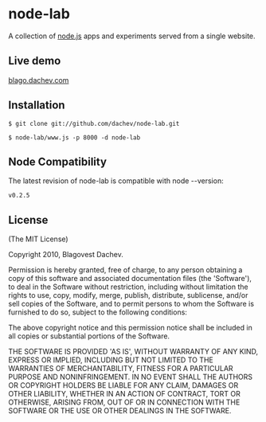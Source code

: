
# node-lab
      
A collection of [node.js](http://nodejs.org) apps and experiments served from a single website.

## Live demo
[blago.dachev.com](http://blago.dachev.com)

## Installation

    $ git clone git://github.com/dachev/node-lab.git

    $ node-lab/www.js -p 8000 -d node-lab

## Node Compatibility
    
The latest revision of node-lab is compatible with node --version:

    v0.2.5

## License 

(The MIT License)

Copyright 2010, Blagovest Dachev.

Permission is hereby granted, free of charge, to any person obtaining
a copy of this software and associated documentation files (the
'Software'), to deal in the Software without restriction, including
without limitation the rights to use, copy, modify, merge, publish,
distribute, sublicense, and/or sell copies of the Software, and to
permit persons to whom the Software is furnished to do so, subject to
the following conditions:

The above copyright notice and this permission notice shall be
included in all copies or substantial portions of the Software.

THE SOFTWARE IS PROVIDED 'AS IS', WITHOUT WARRANTY OF ANY KIND,
EXPRESS OR IMPLIED, INCLUDING BUT NOT LIMITED TO THE WARRANTIES OF
MERCHANTABILITY, FITNESS FOR A PARTICULAR PURPOSE AND NONINFRINGEMENT.
IN NO EVENT SHALL THE AUTHORS OR COPYRIGHT HOLDERS BE LIABLE FOR ANY
CLAIM, DAMAGES OR OTHER LIABILITY, WHETHER IN AN ACTION OF CONTRACT,
TORT OR OTHERWISE, ARISING FROM, OUT OF OR IN CONNECTION WITH THE
SOFTWARE OR THE USE OR OTHER DEALINGS IN THE SOFTWARE.